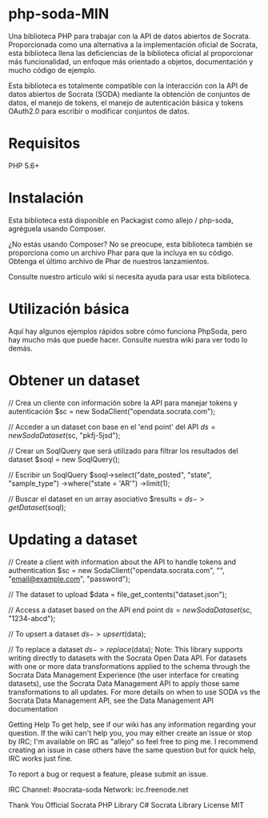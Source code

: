 # php-soda-MIN

Una biblioteca PHP para trabajar con la API de datos abiertos de Socrata. Proporcionada como una alternativa a la implementación oficial de Socrata, esta biblioteca llena las deficiencias de la biblioteca oficial al proporcionar más funcionalidad, un enfoque más orientado a objetos, documentación y mucho código de ejemplo.

Esta biblioteca es totalmente compatible con la interacción con la API de datos abiertos de Socrata (SODA) mediante la obtención de conjuntos de datos, el manejo de tokens, el manejo de autenticación básica y tokens OAuth2.0 para escribir o modificar conjuntos de datos.

# Requisitos
PHP 5.6+

# Instalación
Esta biblioteca está disponible en Packagist como allejo / php-soda, agréguela usando Composer.

¿No estás usando Composer? No se preocupe, esta biblioteca también se proporciona como un archivo Phar para que la incluya en su código. Obtenga el último archivo de Phar de nuestros lanzamientos.

Consulte nuestro artículo wiki si necesita ayuda para usar esta biblioteca.

# Utilización básica
Aquí hay algunos ejemplos rápidos sobre cómo funciona PhpSoda, pero hay mucho más que puede hacer. Consulte nuestra wiki para ver todo lo demás.

# Obtener un dataset

// Crea un cliente con información sobre la API para manejar tokens y autenticación
$sc = new SodaClient("opendata.socrata.com");

// Acceder a un dataset con base en el 'end point' del API
$ds = new SodaDataset($sc, "pkfj-5jsd");

// Crear un SoqlQuery que será utilizado para filtrar los resultados del dataset
$soql = new SoqlQuery();

// Escribir un SoqlQuery
$soql->select("date_posted", "state", "sample_type")
     ->where("state = 'AR'")
     ->limit(1);

// Buscar el dataset en un array asociativo
$results = $ds->getDataset($soql);

# Updating a dataset

// Create a client with information about the API to handle tokens and authentication
$sc = new SodaClient("opendata.socrata.com", "<token here>", "email@example.com", "password");

// The dataset to upload
$data = file_get_contents("dataset.json");

// Access a dataset based on the API end point
$ds = new SodaDataset($sc, "1234-abcd");

// To upsert a dataset
$ds->upsert($data);

// To replace a dataset
$ds->replace($data);
Note: This library supports writing directly to datasets with the Socrata Open Data API. For datasets with one or more data transformations applied to the schema through the Socrata Data Management Experience (the user interface for creating datasets), use the Socrata Data Management API to apply those same transformations to all updates. For more details on when to use SODA vs the Socrata Data Management API, see the Data Management API documentation

Getting Help
To get help, see if our wiki has any information regarding your question. If the wiki can't help you, you may either create an issue or stop by IRC; I'm available on IRC as "allejo" so feel free to ping me. I recommend creating an issue in case others have the same question but for quick help, IRC works just fine.

To report a bug or request a feature, please submit an issue.

IRC
Channel: #socrata-soda
Network: irc.freenode.net

Thank You
Official Socrata PHP Library
C# Socrata Library
License
MIT
